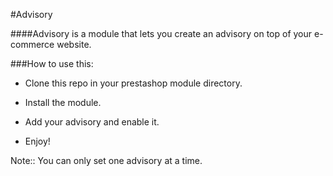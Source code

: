 #Advisory

####Advisory is a module that lets you create an advisory on top of your e-commerce website.

###How to use this:

- Clone this repo in your prestashop module directory.

- Install the module.

- Add your advisory and enable it.

- Enjoy!

Note::
You can only set one advisory at a time.